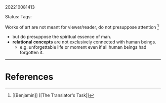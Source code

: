 202210081413

Status: 
Tags: 

Works of art are not meant for viewer/reader, do not presuppose attention [^1]
- but do presuppose the spiritual essence of man.
- **relational concepts** are not exclusively connected with human beings.
	- e.g. unforgettable life or moment even if all human beings had forgotten it.




---
# References

[^1]: [[Benjamin]] [[The Translator's Task]]